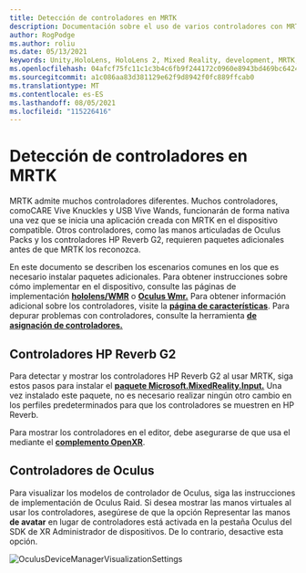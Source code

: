 ```yaml
---
title: Detección de controladores en MRTK
description: Documentación sobre el uso de varios controladores con MRTK
author: RogPodge
ms.author: roliu
ms.date: 05/13/2021
keywords: Unity,HoloLens, HoloLens 2, Mixed Reality, development, MRTK, Controllers, HP Reverb, Oculus, WIRELESS Vive, Hands
ms.openlocfilehash: 04afcf75fc11c1c3b4c6fb9f244172c0960e8943bd469bc6424465b376ceaf53
ms.sourcegitcommit: a1c086aa83d381129e62f9d8942f0fc889ffcab0
ms.translationtype: MT
ms.contentlocale: es-ES
ms.lasthandoff: 08/05/2021
ms.locfileid: "115226416"
---
```

# <a name="detecting-controllers-in-mrtk"></a>Detección de controladores en MRTK

MRTK admite muchos controladores diferentes. Muchos controladores, comoCARE Vive Knuckles y USB Vive Wands, funcionarán de forma nativa una vez que se inicia una aplicación creada con MRTK en el dispositivo compatible. Otros controladores, como las manos articuladas de Oculus Packs y los controladores HP Reverb G2, requieren paquetes adicionales antes de que MRTK los reconozca.

En este documento se describen los escenarios comunes en los que es necesario instalar paquetes adicionales. Para obtener instrucciones sobre cómo implementar en el dispositivo, consulte las páginas de implementación [**hololens/WMR**](./wmr-mrtk.md) o [**Oculus Wmr.**](/windows/mixed-reality/mrtk-unity/supported-devices/oclus-quest-mrtk) Para obtener información adicional sobre los controladores, visite la [**página de características**](../features/input/controllers.md). Para depurar problemas con controladores, consulte la herramienta [ **de asignación de controladores.**](../features/tools/controller-mapping-tool.md)

## <a name="hp-reverb-g2-controllers"></a>Controladores HP Reverb G2

Para detectar y mostrar los controladores HP Reverb G2 al usar MRTK, siga estos pasos para instalar el [**paquete Microsoft.MixedReality.Input.**](/windows/mixed-reality/develop/unity/unity-reverb-g2-controllers#installing-microsoftmixedrealityinput-with-the-mixed-reality-feature-tool) Una vez instalado este paquete, no es necesario realizar ningún otro cambio en los perfiles predeterminados para que los controladores se muestren en HP Reverb. 

Para mostrar los controladores en el editor, debe asegurarse de que usa el mediante el [**complemento OpenXR**](/windows/mixed-reality/develop/unity/openxr-getting-started).

## <a name="oculus-controllers"></a>Controladores de Oculus 

Para visualizar los modelos de controlador de Oculus, siga las instrucciones de implementación de Oculus Raid. Si desea mostrar las manos virtuales al usar los controladores, asegúrese de que la opción Representar las manos **de avatar** en lugar de controladores está activada en la pestaña Oculus del SDK de XR Administrador de dispositivos. De lo contrario, desactive esta opción.

![OculusDeviceManagerVisualizationSettings](../images/cross-platform/oculus-quest/OculusDeviceManager.png)
